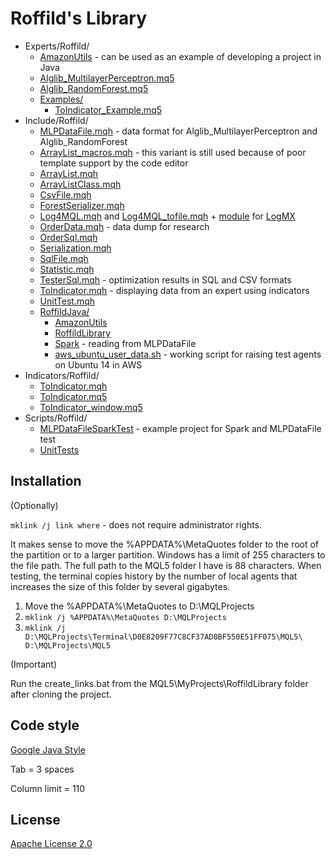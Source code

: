 ﻿# Roffild's Library

* Experts/Roffild/
  * [AmazonUtils](https://github.com/Roffild/RoffildLibrary/Experts/Roffild/AmazonUtils) - can be used as an example of developing a project in Java
  * [Alglib_MultilayerPerceptron.mq5](https://github.com/Roffild/RoffildLibrary/Experts/Roffild/Alglib_MultilayerPerceptron.mq5)
  * [Alglib_RandomForest.mq5](https://github.com/Roffild/RoffildLibrary/Experts/Roffild/Alglib_RandomForest.mq5)
  * [Examples/](https://github.com/Roffild/RoffildLibrary/Experts/Roffild/Examples/)
    * [ToIndicator_Example.mq5](https://github.com/Roffild/RoffildLibrary/Experts/Roffild/Examples/ToIndicator_Example.mq5)
* Include/Roffild/
  * [MLPDataFile.mqh](https://github.com/Roffild/RoffildLibrary/Include/Roffild/MLPDataFile.mqh) - data format for Alglib_MultilayerPerceptron and Alglib_RandomForest
  * [ArrayList_macros.mqh](https://github.com/Roffild/RoffildLibrary/Include/Roffild/ArrayList_macros.mqh) - this variant is still used because of poor template support by the code editor
  * [ArrayList.mqh](https://github.com/Roffild/RoffildLibrary/Include/Roffild/ArrayList.mqh)
  * [ArrayListClass.mqh](https://github.com/Roffild/RoffildLibrary/Include/Roffild/ArrayListClass.mqh)
  * [CsvFile.mqh](https://github.com/Roffild/RoffildLibrary/Include/Roffild/CsvFile.mqh)
  * [ForestSerializer.mqh](https://github.com/Roffild/RoffildLibrary/Include/Roffild/ForestSerializer.mqh)
  * [Log4MQL.mqh](https://github.com/Roffild/RoffildLibrary/Include/Roffild/Log4MQL.mqh) and [Log4MQL_tofile.mqh](https://github.com/Roffild/RoffildLibrary/Include/Roffild/Log4MQL_tofile.mqh) + [module](https://github.com/Roffild/RoffildLibrary/Include/Roffild/LogMX) for [LogMX](http://www.logmx.com/)
  * [OrderData.mqh](https://github.com/Roffild/RoffildLibrary/Include/Roffild/OrderData.mqh) - data dump for research
  * [OrderSql.mqh](https://github.com/Roffild/RoffildLibrary/Include/Roffild/OrderSql.mqh)
  * [Serialization.mqh](https://github.com/Roffild/RoffildLibrary/Include/Roffild/Serialization.mqh)
  * [SqlFile.mqh](https://github.com/Roffild/RoffildLibrary/Include/Roffild/SqlFile.mqh)
  * [Statistic.mqh](https://github.com/Roffild/RoffildLibrary/Include/Roffild/Statistic.mqh)
  * [TesterSql.mqh](https://github.com/Roffild/RoffildLibrary/Include/Roffild/TesterSql.mqh) - optimization results in SQL and CSV formats
  * [ToIndicator.mqh](https://github.com/Roffild/RoffildLibrary/Include/Roffild/ToIndicator.mqh) - displaying data from an expert using indicators
  * [UnitTest.mqh](https://github.com/Roffild/RoffildLibrary/Include/Roffild/UnitTest.mqh)
  * [RoffildJava/](https://github.com/Roffild/RoffildLibrary/Include/Roffild/RoffildJava/)
    * [AmazonUtils](https://github.com/Roffild/RoffildLibrary/Include/Roffild/RoffildJava/AmazonUtils/)
    * [RoffildLibrary](https://github.com/Roffild/RoffildLibrary/Include/Roffild/RoffildJava/RoffildLibrary/)
    * [Spark](https://github.com/Roffild/RoffildLibrary/Include/Roffild/RoffildJava/Spark/) - reading from MLPDataFile
    * [aws_ubuntu_user_data.sh](https://github.com/Roffild/RoffildLibrary/Include/Roffild/RoffildJava/AmazonUtils/build/resources/main/aws_ubuntu_user_data.sh) - working script for raising test agents on Ubuntu 14 in AWS
* Indicators/Roffild/
  * [ToIndicator.mqh](https://github.com/Roffild/RoffildLibrary/Indicators/Roffild/ToIndicator.mqh)
  * [ToIndicator.mq5](https://github.com/Roffild/RoffildLibrary/Indicators/Roffild/ToIndicator.mq5)
  * [ToIndicator_window.mq5](https://github.com/Roffild/RoffildLibrary/Indicators/Roffild/ToIndicator_window.mq5)
* Scripts/Roffild/
  * [MLPDataFileSparkTest](https://github.com/Roffild/RoffildLibrary/Scripts/Roffild/MLPDataFileSparkTest) - example project for Spark and MLPDataFile test
  * [UnitTests](https://github.com/Roffild/RoffildLibrary/Scripts/Roffild/UnitTests)

## Installation

(Optionally)

``` mklink /j link where ``` - does not require administrator rights.

It makes sense to move the %APPDATA%\MetaQuotes folder to the root of the partition or to a larger partition.
Windows has a limit of 255 characters to the file path. The full path to the MQL5 folder I have is 88 characters.
When testing, the terminal copies history by the number of local agents that increases the size of this folder by several gigabytes.
1. Move the %APPDATA%\MetaQuotes to D:\MQLProjects
2. ``` mklink /j %APPDATA%\MetaQuotes D:\MQLProjects ```
3. ``` mklink /j D:\MQLProjects\Terminal\D0E8209F77C8CF37AD8BF550E51FF075\MQL5\ D:\MQLProjects\MQL5 ```

(Important)

Run the create_links.bat from the MQL5\MyProjects\RoffildLibrary folder after cloning the project.

## Code style

[Google Java Style](https://google.github.io/styleguide/javaguide.html)

Tab = 3 spaces

Column limit = 110

## License

[Apache License 2.0](https://github.com/Roffild/RoffildLibrary/LICENSE)
